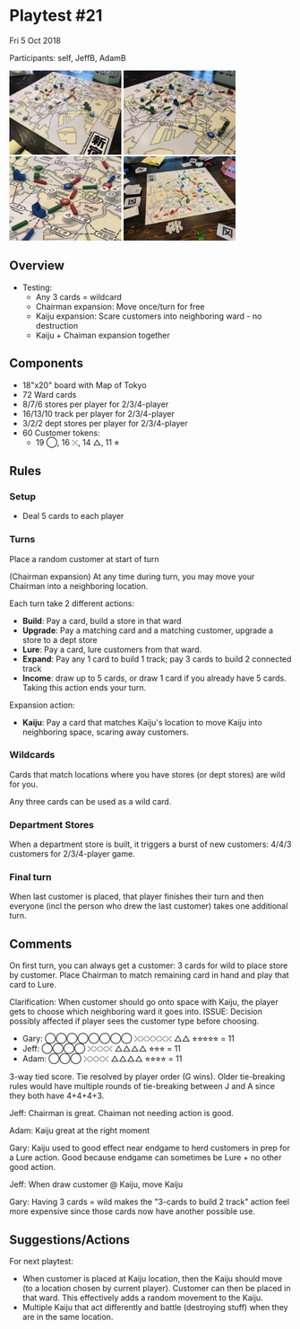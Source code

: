 # Playtest #21

Fri 5 Oct 2018

Participants: self, JeffB, AdamB

<img src="images/pt21/pt21-0765.jpg" height="150px"/> <img src="images/pt21/pt21-0766.jpg" height="150px"/> <img src="images/pt21/pt21-0767.jpg" height="150px"/> <img src="images/pt21/pt21-124108.jpg" height="150px"/>

## Overview

* Testing:
	* Any 3 cards = wildcard
	* Chairman expansion: Move once/turn for free
	* Kaiju expansion: Scare customers into neighboring ward - no destruction
	* Kaiju + Chaiman expansion together

## Components

* 18"x20" board with Map of Tokyo
* 72 Ward cards
* 8/7/6 stores per player for 2/3/4-player
* 16/13/10 track per player for 2/3/4-player
* 3/2/2 dept stores per player for 2/3/4-player
* 60 Customer tokens:
	* 19 ◯, 16 ⤫, 14 △, 11 ⭐︎

## Rules

### Setup

* Deal 5 cards to each player

### Turns

Place a random customer at start of turn

(Chairman expansion) At any time during turn, you may move your Chairman into a neighboring location.

Each turn take 2 different actions:

* **Build**: Pay a card, build a store in that ward
* **Upgrade**: Pay a matching card and a matching customer, upgrade a store to a dept store
* **Lure**: Pay a card, lure customers from that ward.
* **Expand**: Pay any 1 card to build 1 track; pay 3 cards to build 2 connected track
* **Income**: draw up to 5 cards, or draw 1 card if you already have 5 cards. Taking this action ends your turn.

Expansion action:

* **Kaiju**: Pay a card that matches Kaiju's location to move Kaiju into neighboring space, scaring away customers.

### Wildcards

Cards that match locations where you have stores (or dept stores) are wild for you.

Any three cards can be used as a wild card.

### Department Stores

When a department store is built, it triggers a burst of new customers: 4/4/3 customers for 2/3/4-player game.

### Final turn

When last customer is placed, that player finishes their turn and then everyone (incl the person who drew the last customer) takes one additional turn.

## Comments

On first turn, you can always get a customer: 3 cards for wild to place store by customer. Place Chairman to match remaining card in hand and play that card to Lure.

Clarification: When customer should go onto space with Kaiju, the player gets to choose which neighboring ward it goes into. ISSUE: Decision possibly affected if player sees the customer type before choosing.

* Gary: ◯◯◯◯◯◯◯◯ ⤫⤫⤫⤫⤫⤫ △△ ⭐︎⭐︎⭐︎⭐︎⭐︎ = 11
* Jeff: ◯◯◯◯ ⤫⤫⤫⤫ △△△△ ⭐︎⭐︎⭐︎ = 11
* Adam: ◯◯◯ ⤫⤫⤫⤫ △△△△ ⭐︎⭐︎⭐︎⭐︎ = 11

3-way tied score. Tie resolved by player order (G wins). Older tie-breaking rules would have multiple rounds of tie-breaking between J and A since they both have 4+4+4+3.

Jeff: Chairman is great. Chaiman not needing action is good.

Adam: Kaiju great at the right moment

Gary: Kaiju used to good effect near endgame to herd customers in prep for a Lure action. Good because endgame can sometimes be Lure + no other good action.

Jeff: When draw customer @ Kaiju, move Kaiju

Gary: Having 3 cards = wild makes the "3-cards to build 2 track" action feel more expensive since those cards now have another possible use.

## Suggestions/Actions

For next playtest:

* When customer is placed at Kaiju location, then the Kaiju should move (to a location chosen by current player). Customer can then be placed in that ward. This effectively adds a random movement to the Kaiju.
* Multiple Kaiju that act differently and battle (destroying stuff) when they are in the same location.

